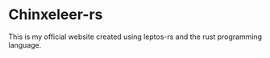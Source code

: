 # Chinxeleer-rs

This is my official website created using leptos-rs and the rust programming language.
